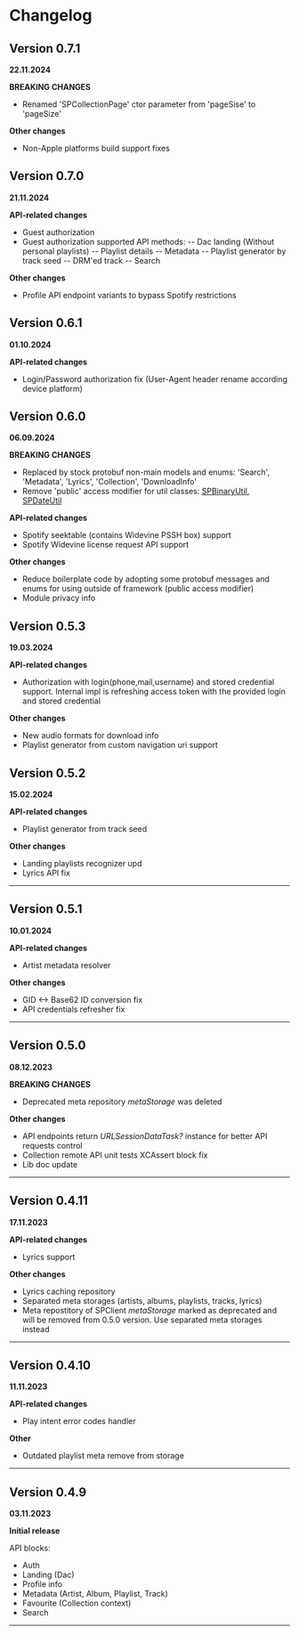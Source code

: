 #  Changelog

## Version 0.7.1
**22.11.2024**

**BREAKING CHANGES**

- Renamed 'SPCollectionPage' ctor parameter from 'pageSise' to 'pageSize'

**Other changes**

- Non-Apple platforms build support fixes

## Version 0.7.0
**21.11.2024**

**API-related changes**

- Guest authorization
- Guest authorization supported API methods:
-- Dac landing (Without personal playlists)
-- Playlist details
-- Metadata
-- Playlist generator by track seed
-- DRM'ed track
-- Search

**Other changes**

- Profile API endpoint variants to bypass Spotify restrictions

## Version 0.6.1
**01.10.2024**

**API-related changes**

- Login/Password authorization fix (User-Agent header rename according device platform)

## Version 0.6.0
**06.09.2024**

**BREAKING CHANGES**

- Replaced by stock protobuf non-main models and enums: 'Search', 'Metadata', 'Lyrics', 'Collection', 'DownloadInfo'
- Remove 'public' access modifier for util classes: [SPBinaryUtil](./Sources/SwiftySpot/Util/SPBinaryUtil.swift), [SPDateUtil](./Sources/SwiftySpot/Util/SPDateUtil.swift)

**API-related changes**

- Spotify seektable (contains Widevine PSSH box) support
- Spotify Widevine license request API support

**Other changes**

- Reduce boilerplate code by adopting some protobuf messages and enums for using outside of framework (public access modifier)
- Module privacy info

## Version 0.5.3
**19.03.2024**

**API-related changes**

- Authorization with login(phone,mail,username) and stored credential support. Internal impl is refreshing access token with the provided login and stored credential

**Other changes**

- New audio formats for download info
- Playlist generator from custom navigation uri support

## Version 0.5.2
**15.02.2024**

**API-related changes**

- Playlist generator from track seed

**Other changes**

- Landing playlists recognizer upd
- Lyrics API fix

_____________________________

## Version 0.5.1
**10.01.2024**

**API-related changes**

- Artist metadata resolver

**Other changes**

- GID <-> Base62 ID conversion fix
- API credentials refresher fix

_____________________________

## Version 0.5.0
**08.12.2023**

**BREAKING CHANGES**

- Deprecated meta repository *metaStorage* was deleted

**Other changes**

- API endpoints return *URLSessionDataTask?* instance for better API requests control
- Collection remote API unit tests XCAssert block fix
- Lib doc update

_____________________________

## Version 0.4.11
**17.11.2023**

**API-related changes**

- Lyrics support

**Other changes**

- Lyrics caching repository
- Separated meta storages (artists, albums, playlists, tracks, lyrics)
- Meta repostitory of SPClient *metaStorage* marked as deprecated and will be removed from 0.5.0 version. Use separated meta storages instead

_____________________________


## Version 0.4.10
**11.11.2023**

**API-related changes**

- Play intent error codes handler

**Other**

- Outdated playlist meta remove from storage

_____________________________

## Version 0.4.9
**03.11.2023**

**Initial release**

API blocks:
- Auth
- Landing (Dac)
- Profile info
- Metadata (Artist, Album, Playlist, Track)
- Favourite (Collection context)
- Search
_____________________________
